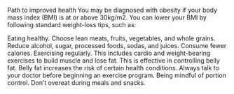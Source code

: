 Path to improved health
You may be diagnosed with obesity if your body mass index (BMI) is at or above 30kg/m2. You can lower your BMI by following standard weight-loss tips, such as:

Eating healthy. Choose lean meats, fruits, vegetables, and whole grains. Reduce alcohol, sugar, processed foods, sodas, and juices. Consume fewer calories.
Exercising regularly. This includes cardio and weight-bearing exercises to build muscle and lose fat. This is effective in controlling belly fat. Belly fat increases the risk of certain health conditions. Always talk to your doctor before beginning an exercise program.
Being mindful of portion control. Don’t overeat during meals and snacks.
